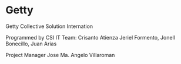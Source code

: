 Getty
=====

Getty Collective Solution Internation

Programmed by CSI IT Team:
Crisanto Atienza
Jeriel Formento,
Jonell Bonecillo,
Juan Arias

Project Manager
Jose Ma. Angelo Villaroman
